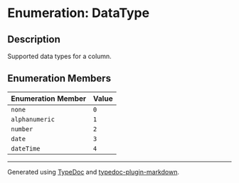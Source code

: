 # Enumeration: DataType

## Description

Supported data types for a column.

## Enumeration Members

| Enumeration Member | Value |
| :------ | :------ |
| `none` | `0` |
| `alphanumeric` | `1` |
| `number` | `2` |
| `date` | `3` |
| `dateTime` | `4` |

***

Generated using [TypeDoc](https://typedoc.org) and [typedoc-plugin-markdown](https://typedoc-plugin-markdown.org).
